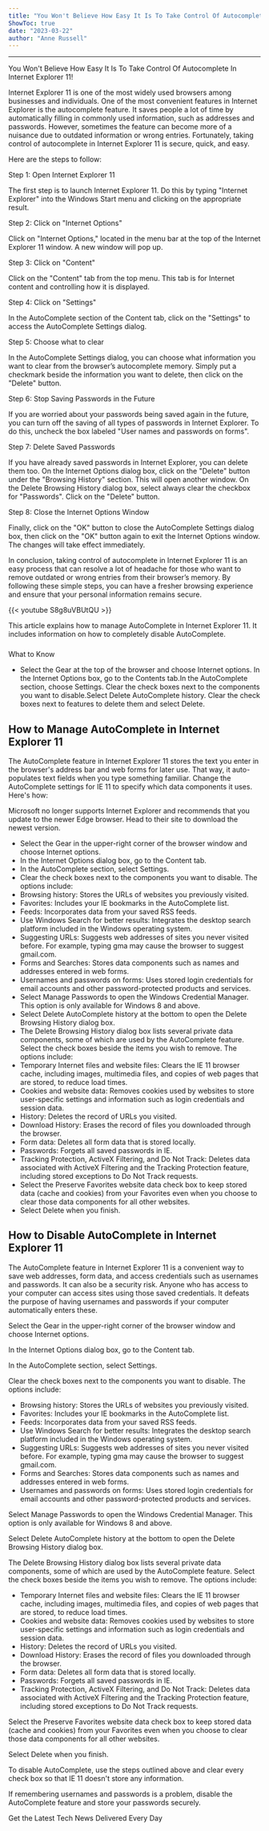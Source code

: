 ```yaml
---
title: "You Won't Believe How Easy It Is To Take Control Of Autocomplete In Internet Explorer 11!"
ShowToc: true 
date: "2023-03-22"
author: "Anne Russell"
---
```

*****
You Won't Believe How Easy It Is To Take Control Of Autocomplete In Internet Explorer 11!

Internet Explorer 11 is one of the most widely used browsers among businesses and individuals. One of the most convenient features in Internet Explorer is the autocomplete feature. It saves people a lot of time by automatically filling in commonly used information, such as addresses and passwords. However, sometimes the feature can become more of a nuisance due to outdated information or wrong entries. Fortunately, taking control of autocomplete in Internet Explorer 11 is secure, quick, and easy.

Here are the steps to follow:

Step 1: Open Internet Explorer 11

The first step is to launch Internet Explorer 11. Do this by typing "Internet Explorer" into the Windows Start menu and clicking on the appropriate result.

Step 2: Click on "Internet Options"

Click on "Internet Options," located in the menu bar at the top of the Internet Explorer 11 window. A new window will pop up.

Step 3: Click on "Content"

Click on the "Content" tab from the top menu. This tab is for Internet content and controlling how it is displayed.

Step 4: Click on "Settings"

In the AutoComplete section of the Content tab, click on the "Settings" to access the AutoComplete Settings dialog.

Step 5: Choose what to clear

In the AutoComplete Settings dialog, you can choose what information you want to clear from the browser’s autocomplete memory. Simply put a checkmark beside the information you want to delete, then click on the "Delete" button.

Step 6: Stop Saving Passwords in the Future

If you are worried about your passwords being saved again in the future, you can turn off the saving of all types of passwords in Internet Explorer. To do this, uncheck the box labeled "User names and passwords on forms".

Step 7: Delete Saved Passwords

If you have already saved passwords in Internet Explorer, you can delete them too. On the Internet Options dialog box, click on the "Delete" button under the "Browsing History" section. This will open another window. On the Delete Browsing History dialog box, select always clear the checkbox for "Passwords". Click on the "Delete" button.

Step 8: Close the Internet Options Window

Finally, click on the "OK" button to close the AutoComplete Settings dialog box, then click on the "OK" button again to exit the Internet Options window. The changes will take effect immediately.

In conclusion, taking control of autocomplete in Internet Explorer 11 is an easy process that can resolve a lot of headache for those who want to remove outdated or wrong entries from their browser’s memory. By following these simple steps, you can have a fresher browsing experience and ensure that your personal information remains secure.

{{< youtube S8g8uVBUtQU >}} 




This article explains how to manage AutoComplete in Internet Explorer 11. It includes information on how to completely disable AutoComplete.

 
### 
What to Know
 
- Select the Gear at the top of the browser and choose Internet options. In the Internet Options box, go to the Contents tab.In the AutoComplete section, choose Settings. Clear the check boxes next to the components you want to disable.Select Delete AutoComplete history. Clear the check boxes next to features to delete them and select Delete.

 
##   How to Manage AutoComplete in Internet Explorer 11  
 

The AutoComplete feature in Internet Explorer 11 stores the text you enter in the browser's address bar and web forms for later use. That way, it auto-populates text fields when you type something familiar. Change the AutoComplete settings for IE 11 to specify which data components it uses. Here's how:

 
Microsoft no longer supports Internet Explorer and recommends that you update to the newer Edge browser. Head to their site to download the newest version.
 
- Select the Gear in the upper-right corner of the browser window and choose Internet options.
 - In the Internet Options dialog box, go to the Content tab.
 - In the AutoComplete section, select Settings.
 - Clear the check boxes next to the components you want to disable. The options include:
 - Browsing history: Stores the URLs of websites you previously visited.
 - Favorites: Includes your IE bookmarks in the AutoComplete list.
 - Feeds: Incorporates data from your saved RSS feeds.
 - Use Windows Search for better results: Integrates the desktop search platform included in the Windows operating system.
 - Suggesting URLs: Suggests web addresses of sites you never visited before. For example, typing gma may cause the browser to suggest gmail.com.
 - Forms and Searches: Stores data components such as names and addresses entered in web forms.
 - Usernames and passwords on forms: Uses stored login credentials for email accounts and other password-protected products and services.
 - Select Manage Passwords to open the Windows Credential Manager. This option is only available for Windows 8 and above.
 - Select Delete AutoComplete history at the bottom to open the Delete Browsing History dialog box.
 - The Delete Browsing History dialog box lists several private data components, some of which are used by the AutoComplete feature. Select the check boxes beside the items you wish to remove. The options include:
 - Temporary Internet files and website files: Clears the IE 11 browser cache, including images, multimedia files, and copies of web pages that are stored, to reduce load times.
 - Cookies and website data: Removes cookies used by websites to store user-specific settings and information such as login credentials and session data.
 - History: Deletes the record of URLs you visited.
 - Download History: Erases the record of files you downloaded through the browser.
 - Form data: Deletes all form data that is stored locally.
 - Passwords: Forgets all saved passwords in IE.
 - Tracking Protection, ActiveX Filtering, and Do Not Track: Deletes data associated with ActiveX Filtering and the Tracking Protection feature, including stored exceptions to Do Not Track requests.
 - Select the Preserve Favorites website data check box to keep stored data (cache and cookies) from your Favorites even when you choose to clear those data components for all other websites.
 - Select Delete when you finish.

 
##   How to Disable AutoComplete in Internet Explorer 11  
 

The AutoComplete feature in Internet Explorer 11 is a convenient way to save web addresses, form data, and access credentials such as usernames and passwords. It can also be a security risk. Anyone who has access to your computer can access sites using those saved credentials. It defeats the purpose of having usernames and passwords if your computer automatically enters these.

 

Select the Gear in the upper-right corner of the browser window and choose Internet options.

 

In the Internet Options dialog box, go to the Content tab.

 

In the AutoComplete section, select Settings.

 

Clear the check boxes next to the components you want to disable. The options include:

 
- Browsing history: Stores the URLs of websites you previously visited.
 - Favorites: Includes your IE bookmarks in the AutoComplete list.
 - Feeds: Incorporates data from your saved RSS feeds.
 - Use Windows Search for better results: Integrates the desktop search platform included in the Windows operating system.
 - Suggesting URLs: Suggests web addresses of sites you never visited before. For example, typing gma may cause the browser to suggest gmail.com.
 - Forms and Searches: Stores data components such as names and addresses entered in web forms.
 - Usernames and passwords on forms: Uses stored login credentials for email accounts and other password-protected products and services.

 
Select Manage Passwords to open the Windows Credential Manager. This option is only available for Windows 8 and above.
 

Select Delete AutoComplete history at the bottom to open the Delete Browsing History dialog box.

 

The Delete Browsing History dialog box lists several private data components, some of which are used by the AutoComplete feature. Select the check boxes beside the items you wish to remove. The options include:

 
- Temporary Internet files and website files: Clears the IE 11 browser cache, including images, multimedia files, and copies of web pages that are stored, to reduce load times.
 - Cookies and website data: Removes cookies used by websites to store user-specific settings and information such as login credentials and session data.
 - History: Deletes the record of URLs you visited.
 - Download History: Erases the record of files you downloaded through the browser.
 - Form data: Deletes all form data that is stored locally.
 - Passwords: Forgets all saved passwords in IE.
 - Tracking Protection, ActiveX Filtering, and Do Not Track: Deletes data associated with ActiveX Filtering and the Tracking Protection feature, including stored exceptions to Do Not Track requests.

 
Select the Preserve Favorites website data check box to keep stored data (cache and cookies) from your Favorites even when you choose to clear those data components for all other websites.
 

Select Delete when you finish.

 

To disable AutoComplete, use the steps outlined above and clear every check box so that IE 11 doesn't store any information.

 
If remembering usernames and passwords is a problem, disable the AutoComplete feature and store your passwords securely.
 

Get the Latest Tech News Delivered Every Day




